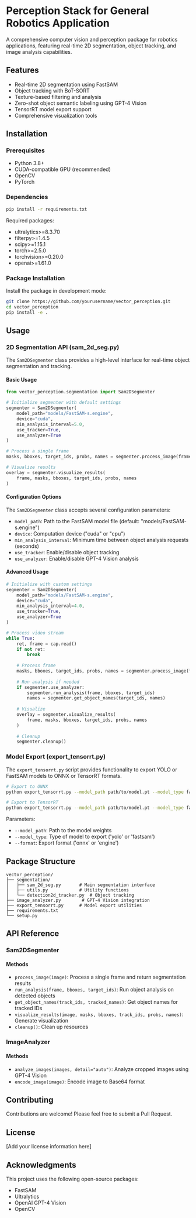 # Perception Stack for General Robotics Application

A comprehensive computer vision and perception package for robotics applications, featuring real-time 2D segmentation, object tracking, and image analysis capabilities.

## Features

- Real-time 2D segmentation using FastSAM
- Object tracking with BoT-SORT
- Texture-based filtering and analysis
- Zero-shot object semantic labeling using GPT-4 Vision
- TensorRT model export support
- Comprehensive visualization tools

## Installation

### Prerequisites

- Python 3.8+
- CUDA-compatible GPU (recommended)
- OpenCV
- PyTorch

### Dependencies

```bash
pip install -r requirements.txt
```

Required packages:
- ultralytics>=8.3.70
- filterpy>=1.4.5
- scipy>=1.15.1
- torch>=2.5.0
- torchvision>=0.20.0
- openai>=1.61.0

### Package Installation

Install the package in development mode:

```bash
git clone https://github.com/yourusername/vector_perception.git
cd vector_perception
pip install -e .
```

## Usage

### 2D Segmentation API (sam_2d_seg.py)

The `Sam2DSegmenter` class provides a high-level interface for real-time object segmentation and tracking.

#### Basic Usage

```python
from vector_perception.segmentation import Sam2DSegmenter

# Initialize segmenter with default settings
segmenter = Sam2DSegmenter(
    model_path="models/FastSAM-s.engine",
    device="cuda",
    min_analysis_interval=5.0,
    use_tracker=True,
    use_analyzer=True
)

# Process a single frame
masks, bboxes, target_ids, probs, names = segmenter.process_image(frame)

# Visualize results
overlay = segmenter.visualize_results(
    frame, masks, bboxes, target_ids, probs, names
)
```

#### Configuration Options

The `Sam2DSegmenter` class accepts several configuration parameters:

- `model_path`: Path to the FastSAM model file (default: "models/FastSAM-s.engine")
- `device`: Computation device ("cuda" or "cpu")
- `min_analysis_interval`: Minimum time between object analysis requests (seconds)
- `use_tracker`: Enable/disable object tracking
- `use_analyzer`: Enable/disable GPT-4 Vision analysis

#### Advanced Usage

```python
# Initialize with custom settings
segmenter = Sam2DSegmenter(
    model_path="models/FastSAM-s.engine",
    device="cuda",
    min_analysis_interval=4.0,
    use_tracker=True,
    use_analyzer=True
)

# Process video stream
while True:
    ret, frame = cap.read()
    if not ret:
        break
        
    # Process frame
    masks, bboxes, target_ids, probs, names = segmenter.process_image(frame)
    
    # Run analysis if needed
    if segmenter.use_analyzer:
        segmenter.run_analysis(frame, bboxes, target_ids)
        names = segmenter.get_object_names(target_ids, names)
    
    # Visualize
    overlay = segmenter.visualize_results(
        frame, masks, bboxes, target_ids, probs, names
    )
    
    # Cleanup
    segmenter.cleanup()
```

### Model Export (export_tensorrt.py)

The `export_tensorrt.py` script provides functionality to export YOLO or FastSAM models to ONNX or TensorRT formats.

```bash
# Export to ONNX
python export_tensorrt.py --model_path path/to/model.pt --model_type fastsam --format onnx

# Export to TensorRT
python export_tensorrt.py --model_path path/to/model.pt --model_type fastsam --format engine
```

Parameters:
- `--model_path`: Path to the model weights
- `--model_type`: Type of model to export ('yolo' or 'fastsam')
- `--format`: Export format ('onnx' or 'engine')

## Package Structure

```
vector_perception/
├── segmentation/
│   ├── sam_2d_seg.py       # Main segmentation interface
│   ├── utils.py            # Utility functions
│   └── detection2d_tracker.py  # Object tracking
├── image_analyzer.py        # GPT-4 Vision integration
├── export_tensorrt.py      # Model export utilities
├── requirements.txt
└── setup.py
```

## API Reference

### Sam2DSegmenter

#### Methods

- `process_image(image)`: Process a single frame and return segmentation results
- `run_analysis(frame, bboxes, target_ids)`: Run object analysis on detected objects
- `get_object_names(track_ids, tracked_names)`: Get object names for tracked IDs
- `visualize_results(image, masks, bboxes, track_ids, probs, names)`: Generate visualization
- `cleanup()`: Clean up resources

### ImageAnalyzer

#### Methods

- `analyze_images(images, detail="auto")`: Analyze cropped images using GPT-4 Vision
- `encode_image(image)`: Encode image to Base64 format

## Contributing

Contributions are welcome! Please feel free to submit a Pull Request.

## License

[Add your license information here]

## Acknowledgments

This project uses the following open-source packages:
- FastSAM
- Ultralytics
- OpenAI GPT-4 Vision
- OpenCV